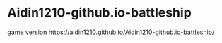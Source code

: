 # Aidin1210-github.io-battleship
game version https://aidin1210.github.io/Aidin1210-github.io-battleship/   

